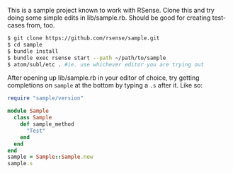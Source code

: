 This is a sample project known to work with RSense.  Clone this and try
doing some simple edits in lib/sample.rb.  Should be good for creating
test-cases from, too.

```bash
$ git clone https://github.com/rsense/sample.git
$ cd sample
$ bundle install
$ bundle exec rsense start --path ~/path/to/sample
$ atom/subl/etc . #ie. use whichever editor you are trying out
```
After opening up lib/sample.rb in your editor of choice, try getting completions on `sample` at the bottom by typing a `.s` after it. Like so:

```ruby
require "sample/version"

module Sample
  class Sample
    def sample_method
      "Test"
    end
  end
end
sample = Sample::Sample.new
sample.s
```
